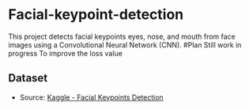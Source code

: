 # Facial-keypoint-detection
This project detects facial keypoints eyes, nose, and mouth from face images using a Convolutional Neural Network (CNN).
#Plan
Still work in progress
To improve the loss value
## Dataset
- Source: [Kaggle - Facial Keypoints Detection](https://www.kaggle.com/c/facial-keypoints-detection)
